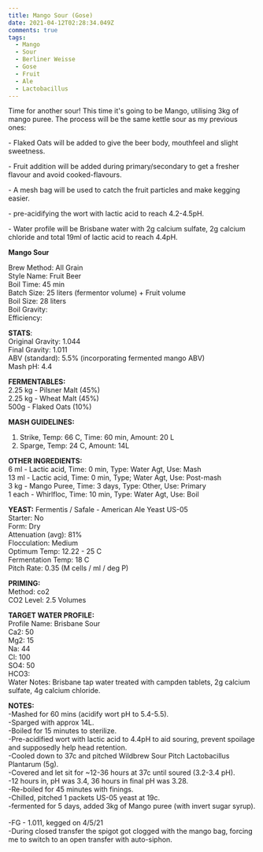 ```yaml
---
title: Mango Sour (Gose)
date: 2021-04-12T02:28:34.049Z
comments: true
tags:
  - Mango
  - Sour
  - Berliner Weisse
  - Gose
  - Fruit
  - Ale
  - Lactobacillus
---
```

Time for another sour! This time it's going to be Mango, utilising 3kg of mango puree. The process will be the same kettle sour as my previous ones:

\- Flaked Oats will be added to give the beer body, mouthfeel and slight sweetness. 

\- Fruit addition will be added during primary/secondary to get a fresher flavour and avoid cooked-flavours.

\- A mesh bag will be used to catch the fruit particles and make kegging easier.

\- pre-acidifying the wort with lactic acid to reach 4.2-4.5pH.

\- Water profile will be Brisbane water with 2g calcium sulfate, 2g calcium chloride and total 19ml of lactic acid to reach 4.4pH.

**Mango Sour**

Brew Method: All Grain\
Style Name: Fruit Beer\
Boil Time: 45 min\
Batch Size: 25 liters (fermentor volume) + Fruit volume\
Boil Size: 28 liters\
Boil Gravity:   \
Efficiency:

**STATS**:\
Original Gravity: 1.044\
Final Gravity: 1.011\
ABV (standard): 5.5% (incorporating fermented mango ABV)\
Mash pH: 4.4

**FERMENTABLES:**\
2.25 kg - Pilsner Malt (45%)\
2.25 kg - Wheat Malt (45%)\
500g - Flaked Oats (10%)

**MASH GUIDELINES:**

1. Strike, Temp: 66 C, Time: 60 min, Amount: 20 L
2. Sparge, Temp: 24 C, Amount: 14L

**OTHER INGREDIENTS:**\
6 ml - Lactic acid, Time: 0 min, Type: Water Agt, Use: Mash\
13 ml - Lactic acid, Time: 0 min, Type; Water Agt, Use: Post-mash\
3 kg - Mango Puree, Time: 3 days, Type: Other, Use: Primary\
1 each - Whirlfloc, Time: 10 min, Type: Water Agt, Use: Boil

**YEAST:** Fermentis / Safale - American Ale Yeast US-05\
Starter: No\
Form: Dry\
Attenuation (avg): 81%\
Flocculation: Medium\
Optimum Temp: 12.22 - 25 C\
Fermentation Temp: 18 C\
Pitch Rate: 0.35 (M cells / ml / deg P)

**PRIMING:**\
Method: co2\
CO2 Level: 2.5 Volumes

**TARGET WATER PROFILE:**\
Profile Name: Brisbane Sour\
Ca2: 50\
Mg2: 15\
Na: 44\
Cl: 100\
SO4: 50\
HCO3:\
Water Notes: Brisbane tap water treated with campden tablets, 2g calcium sulfate, 4g calcium chloride.

**NOTES:** \
-Mashed for 60 mins (acidify wort pH to 5.4-5.5).\
-Sparged with approx 14L.\
-Boiled for 15 minutes to sterilize.\
-Pre-acidified wort with lactic acid to 4.4pH to aid souring, prevent spoilage and supposedly help head retention.\
-Cooled down to 37c and pitched Wildbrew Sour Pitch Lactobacillus Plantarum (5g).\
-Covered and let sit for ~12-36 hours at 37c until soured (3.2-3.4 pH).\
-12 hours in, pH was 3.4, 36 hours in final pH was 3.28.\
-Re-boiled for 45 minutes with finings.\
-Chilled, pitched 1 packets US-05 yeast at 19c.\
-fermented for 5 days, added 3kg of Mango puree (with invert sugar syrup).\
\
-FG - 1.011, kegged on 4/5/21\
-During closed transfer the spigot got clogged with the mango bag, forcing me to switch to an open transfer with auto-siphon.